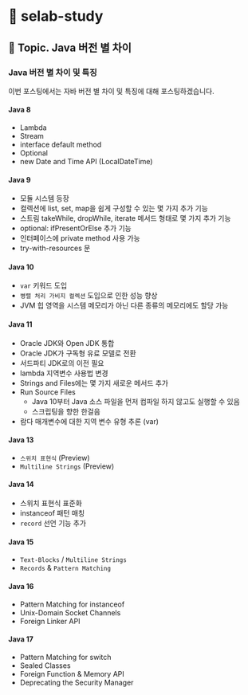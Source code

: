 # :book: selab-study 
## :pushpin: Topic. Java 버전 별 차이

### Java 버전 별 차이 및 특징

이번 포스팅에서는 자바 버전 별 차이 및 특징에 대해 포스팅하겠습니다.


#### Java 8

- Lambda
- Stream
- interface default method
- Optional 
- new Date and Time API (LocalDateTime)


#### Java 9

- 모듈 시스템 등장
- 컬렉션에 list, set, map을 쉽게 구성할 수 있는 몇 가지 추가 기능
- 스트림 takeWhile, dropWhile, iterate 메서드 형태로 몇 가지 추가 기능
- optional: ifPresentOrElse 추가 기능
- 인터페이스에 private method 사용 가능
- try-with-resources 문 


#### Java 10

- `var` 키워드 도입 
- `병렬 처리 가비지 컬렉션` 도입으로 인한 성능 향상
- JVM 힙 영역을 시스템 메모리가 아닌 다른 종류의 메모리에도 할당 가능


#### Java 11

- Oracle JDK와 Open JDK 통합
- Oracle JDK가 구독형 유료 모델로 전환
- 서드파티 JDK로의 이전 필요
- lambda 지역변수 사용법 변경
- Strings and Files에는 몇 가지 새로운 메서드 추가
- Run Source Files
    - Java 10부터 Java 소스 파일을 먼저 컴파일 하지 않고도 실행할 수 있음
    - 스크립팅을 향한 한걸음
- 람다 매개변수에 대한 지역 변수 유형 추론 (var)


#### Java 13

- `스위치 표현식` (Preview)
- `Multiline Strings` (Preview)


#### Java 14

- 스위치 표현식 표준화
- instanceof 패턴 매칭
- `record` 선언 기능 추가 


#### Java 15

- `Text-Blocks` / `Multiline Strings`
- `Records` & `Pattern Matching`


#### Java 16

- Pattern Matching for instanceof
- Unix-Domain Socket Channels
- Foreign Linker API


#### Java 17

- Pattern Matching for switch
- Sealed Classes
- Foreign Function & Memory API
- Deprecating the Security Manager